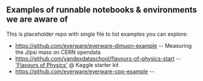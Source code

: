 ## Examples of runnable notebooks & environments we are aware of

This is placeholder repo with single file to list examples you can explore:

  * https://github.com/everware/everware-dimuon-example -- Measuring the J/psi mass on CERN opendata
  * https://github.com/yandexdataschool/flavours-of-physics-start -- ['Flavours of Physics'](https://www.kaggle.com/c/flavours-of-physics) @ Kaggle starter kit
  * https://github.com/everware/everware-cpp-example -- 
 
